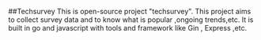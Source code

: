 ##Techsurvey
This is open-source project "techsurvey".
This project aims to collect survey data and to know what is popular ,ongoing trends,etc. 
It is built in go and javascript with tools and framework like Gin , Express ,etc.
